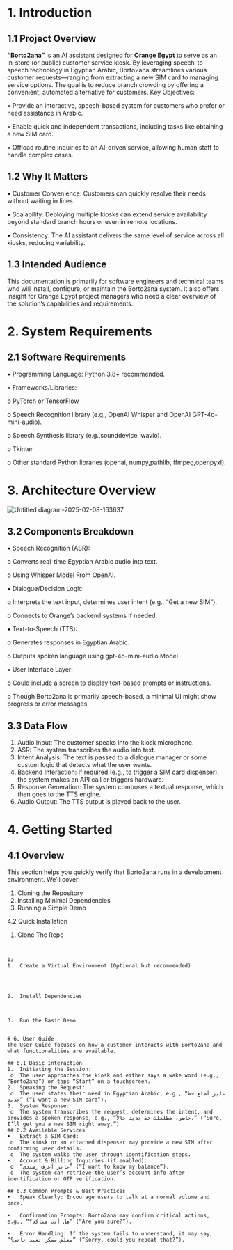 # 1. Introduction
## 1.1 Project Overview
**“Borto2ana”** is an AI assistant designed for **Orange Egypt** to serve as an in-store (or public) customer service kiosk. By leveraging speech-to-speech technology in Egyptian Arabic, Borto2ana streamlines various customer requests—ranging from extracting a new SIM card to managing service options. The goal is to reduce branch crowding by offering a convenient, automated alternative for customers.
Key Objectives:

•	Provide an interactive, speech-based system for customers who prefer or need assistance in Arabic.

•	Enable quick and independent transactions, including tasks like obtaining a new SIM card.

•	Offload routine inquiries to an AI-driven service, allowing human staff to handle complex cases.

## 1.2 Why It Matters
•	Customer Convenience: Customers can quickly resolve their needs without waiting in lines.

•	Scalability: Deploying multiple kiosks can extend service availability beyond standard branch hours or even in remote locations.

•	Consistency: The AI assistant delivers the same level of service across all kiosks, reducing variability.

## 1.3 Intended Audience
This documentation is primarily for software engineers and technical teams who will install, configure, or maintain the Borto2ana system. It also offers insight for Orange Egypt project managers who need a clear overview of the solution’s capabilities and requirements.


# 2. System Requirements 
## 2.1 Software Requirements
•	Programming Language: Python 3.8+ recommended.

•	Frameworks/Libraries:

 o	PyTorch or TensorFlow 

 o	Speech Recognition library (e.g., OpenAI Whisper and OpenAI GPT-4o-mini-audio).

 o	Speech Synthesis library (e.g.,sounddevice, wavio).

 o	Tkinter

 o	Other standard Python libraries (openai, numpy,pathlib, ffmpeg,openpyxl).

# 3. Architecture Overview
 
![Untitled diagram-2025-02-08-163637](https://github.com/user-attachments/assets/dc420c76-fe8d-446f-9013-578714917f9d)


## 3.2 Components Breakdown
•	Speech Recognition (ASR):

 o	Converts real-time Egyptian Arabic audio into text.

 o	Using Whisper Model From OpenAI.

•	Dialogue/Decision Logic:

 o	Interprets the text input, determines user intent (e.g., “Get a new SIM”).

 o	Connects to Orange’s backend systems if needed.

•	Text-to-Speech (TTS):

 o	Generates responses in Egyptian Arabic.

 o	Outputs spoken language using gpt-4o-mini-audio Model

•	User Interface Layer:

 o	Could include a screen to display text-based prompts or instructions.

 o	Though Borto2ana is primarily speech-based, a minimal UI might show progress or error messages.


## 3.3 Data Flow
1.	Audio Input: The customer speaks into the kiosk microphone.
3.	ASR: The system transcribes the audio into text.
4.	Intent Analysis: The text is passed to a dialogue manager or some custom logic that detects what the user wants.
5.	Backend Interaction: If required (e.g., to trigger a SIM card dispenser), the system makes an API call or triggers hardware.
6.	Response Generation: The system composes a textual response, which then goes to the TTS engine.
7.	Audio Output: The TTS output is played back to the user.

# 4. Getting Started
## 4.1 Overview
This section helps you quickly verify that Borto2ana runs in a development environment. We’ll cover:
1.	Cloning the Repository
2.	Installing Minimal Dependencies
3.	Running a Simple Demo

4.2 Quick Installation
1. Clone The Repo
```git clone [https://github.com/orange-egypt/borto2ana](https://github.com/Orange-Hackathon-2025/Osiris.git)


ذ1
1.	Create a Virtual Environment (Optional but recommended)




2.	Install Dependencies



3.	Run the Basic Demo


# 6. User Guide
The User Guide focuses on how a customer interacts with Borto2ana and what functionalities are available.

## 6.1 Basic Interaction
1.	Initiating the Session:
 o	The user approaches the kiosk and either says a wake word (e.g., “Borto2ana”) or taps “Start” on a touchscreen.
2.	Speaking the Request:
 o	The user states their need in Egyptian Arabic, e.g., “عايز أطلع خط جديد” (“I want a new SIM card”).
3.	System Response:
 o	The system transcribes the request, determines the intent, and provides a spoken response, e.g., “حاضر، هطلعلك خط جديد حالاً.” (“Sure, I’ll get you a new SIM right away.”)
## 6.2 Available Services
•	Extract a SIM Card:
 o	The kiosk or an attached dispenser may provide a new SIM after confirming user details.
 o	The system walks the user through identification steps.
•	Account & Billing Inquiries (if enabled):
 o	“عايز أعرف رصيدي” (“I want to know my balance”).
 o	The system can retrieve the user’s account info after identification or OTP verification.

## 6.3 Common Prompts & Best Practices
•	Speak Clearly: Encourage users to talk at a normal volume and pace.

•	Confirmation Prompts: Borto2ana may confirm critical actions, e.g., “هل أنت متأكد؟” (“Are you sure?”).

•	Error Handling: If the system fails to understand, it may say, “معلش ممكن تعيد تاني؟” (“Sorry, could you repeat that?”).




